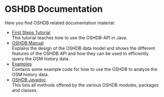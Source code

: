 # OSHDB Documentation

Here you find OSHDB related documentation material:

* [First Steps Tutorial](first-steps/README.md) <br>
  This tutorial teaches how to use the OSHDB-API in Java.
* [OSHDB Manual](manual/README.md) <br>
  Explains the design of the OSHDB data model and shows the different features of the OSHDB API and how they can be used to efficiently query the OSM history data.
* [Examples](https://gitlab.gistools.geog.uni-heidelberg.de/giscience/big-data/ohsome/oshdb-examples) <br>
  Contains some example code for how to use the OSHDB to analyze the OSM history data.
* [OSHDB Javadoc](https://docs.ohsome.org/java/oshdb/0.7.1/aggregated/) <br>
  This lists all methods offered by the various OSHDB modules, packages and classes.
